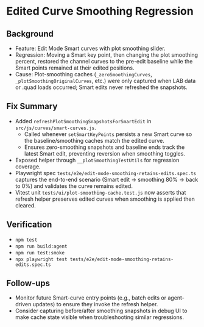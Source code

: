 # Edited Curve Smoothing Regression

## Background
- Feature: Edit Mode Smart curves with plot smoothing slider.
- Regression: Moving a Smart key point, then changing the plot smoothing percent, restored the channel curves to the pre-edit baseline while the Smart points remained at their edited positions.
- Cause: Plot-smoothing caches (`_zeroSmoothingCurves`, `_plotSmoothingOriginalCurves`, etc.) were only captured when LAB data or .quad loads occurred; Smart edits never refreshed the snapshots.

## Fix Summary
- Added `refreshPlotSmoothingSnapshotsForSmartEdit` in `src/js/curves/smart-curves.js`.
  - Called whenever `setSmartKeyPoints` persists a new Smart curve so the baseline/smoothing caches match the edited curve.
  - Ensures zero-smoothing snapshots and baseline ends track the latest Smart edit, preventing reversion when smoothing toggles.
- Exposed helper through `__plotSmoothingTestUtils` for regression coverage.
- Playwright spec `tests/e2e/edit-mode-smoothing-retains-edits.spec.ts` captures the end-to-end scenario (Smart edit → smoothing 80% → back to 0%) and validates the curve remains edited.
- Vitest unit `tests/ui/plot-smoothing-cache.test.js` now asserts that refresh helper preserves edited curves when smoothing is applied then cleared.

## Verification
- `npm test`
- `npm run build:agent`
- `npm run test:smoke`
- `npx playwright test tests/e2e/edit-mode-smoothing-retains-edits.spec.ts`

## Follow-ups
- Monitor future Smart-curve entry points (e.g., batch edits or agent-driven updates) to ensure they invoke the refresh helper.
- Consider capturing before/after smoothing snapshots in debug UI to make cache state visible when troubleshooting similar regressions.
